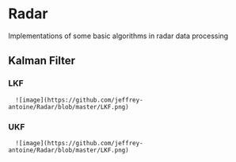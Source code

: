 # Radar
Implementations of some basic algorithms in radar data processing
## Kalman Filter
  ### LKF
      ![image](https://github.com/jeffrey-antoine/Radar/blob/master/LKF.png)
  ### UKF
      ![image](https://github.com/jeffrey-antoine/Radar/blob/master/LKF.png)
